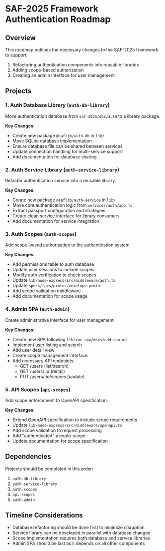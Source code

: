 # SAF-2025 Framework Authentication Roadmap

## Overview

This roadmap outlines the necessary changes to the SAF-2025 framework to support:

1. Refactoring authentication components into reusable libraries
2. Adding scope-based authorization
3. Creating an admin interface for user management

## Projects

### 1. Auth Database Library (`auth-db-library`)

Move authentication database from `saf-2025/dbs/auth` to a library package.

**Key Changes:**

- Create new package `@saflib/auth-db` in `lib/`
- Move SQLite database implementation
- Ensure database file can be shared between services
- Update connection handling for multi-service support
- Add documentation for database sharing

### 2. Auth Service Library (`auth-service-library`)

Refactor authentication service into a reusable library.

**Key Changes:**

- Create new package `@saflib/auth-service` in `lib/`
- Move core authentication logic from `services/auth/app.ts`
- Extract passport configuration and strategies
- Create clean service interface for library consumers
- Add documentation for service integration

### 3. Auth Scopes (`auth-scopes`)

Add scope-based authorization to the authentication system.

**Key Changes:**

- Add permissions table to auth database
- Update user sessions to include scopes
- Modify auth verification to check scopes
- Update `lib/node-express/src/middleware/auth.ts`
- Update `specs/rpcs/protos/envelope.proto`
- Add scope validation middleware
- Add documentation for scope usage

### 4. Admin SPA (`auth-admin`)

Create administrative interface for user management.

**Key Changes:**

- Create new SPA following `lib/vue-spa/docs/add-spa.md`
- Implement user listing and search
- Add user detail view
- Create scope management interface
- Add necessary API endpoints:
  - GET /users (list/search)
  - GET /users/:id (detail)
  - PUT /users/:id/scopes (update)

### 5. API Scopes (`api-scopes`)

Add scope enforcement to OpenAPI specification.

**Key Changes:**

- Extend OpenAPI specification to include scope requirements
- Update `lib/node-express/src/middleware/openapi.ts`
- Add scope validation to request processing
- Add "authenticated" pseudo-scope
- Update documentation for scope specification

## Dependencies

Projects should be completed in this order:

1. `auth-db-library`
2. `auth-service-library`
3. `auth-scopes`
4. `api-scopes`
5. `auth-admin`

## Timeline Considerations

- Database refactoring should be done first to minimize disruption
- Service library can be developed in parallel with database changes
- Scope implementation requires both database and service libraries
- Admin SPA should be last as it depends on all other components
